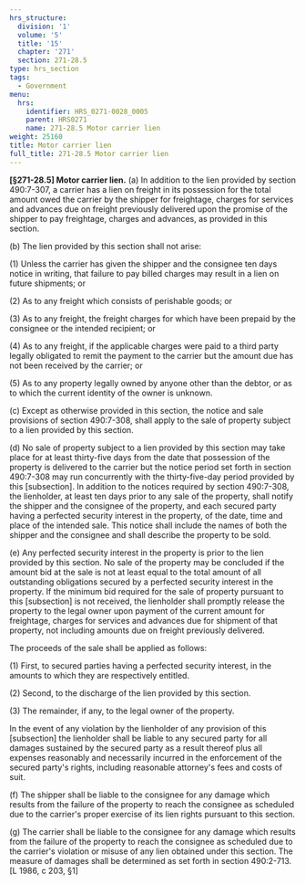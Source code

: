 ```yaml
---
hrs_structure:
  division: '1'
  volume: '5'
  title: '15'
  chapter: '271'
  section: 271-28.5
type: hrs_section
tags:
  - Government
menu:
  hrs:
    identifier: HRS_0271-0028_0005
    parent: HRS0271
    name: 271-28.5 Motor carrier lien
weight: 25160
title: Motor carrier lien
full_title: 271-28.5 Motor carrier lien
---
```

**[§271-28.5] Motor carrier lien.** (a) In addition to the lien provided by section 490:7-307, a carrier has a lien on freight in its possession for the total amount owed the carrier by the shipper for freightage, charges for services and advances due on freight previously delivered upon the promise of the shipper to pay freightage, charges and advances, as provided in this section.

(b) The lien provided by this section shall not arise:

(1) Unless the carrier has given the shipper and the consignee ten days notice in writing, that failure to pay billed charges may result in a lien on future shipments; or

(2) As to any freight which consists of perishable goods; or

(3) As to any freight, the freight charges for which have been prepaid by the consignee or the intended recipient; or

(4) As to any freight, if the applicable charges were paid to a third party legally obligated to remit the payment to the carrier but the amount due has not been received by the carrier; or

(5) As to any property legally owned by anyone other than the debtor, or as to which the current identity of the owner is unknown.

(c) Except as otherwise provided in this section, the notice and sale provisions of section 490:7-308, shall apply to the sale of property subject to a lien provided by this section.

(d) No sale of property subject to a lien provided by this section may take place for at least thirty-five days from the date that possession of the property is delivered to the carrier but the notice period set forth in section 490:7-308 may run concurrently with the thirty-five-day period provided by this [subsection]. In addition to the notices required by section 490:7-308, the lienholder, at least ten days prior to any sale of the property, shall notify the shipper and the consignee of the property, and each secured party having a perfected security interest in the property, of the date, time and place of the intended sale. This notice shall include the names of both the shipper and the consignee and shall describe the property to be sold.

(e) Any perfected security interest in the property is prior to the lien provided by this section. No sale of the property may be concluded if the amount bid at the sale is not at least equal to the total amount of all outstanding obligations secured by a perfected security interest in the property. If the minimum bid required for the sale of property pursuant to this [subsection] is not received, the lienholder shall promptly release the property to the legal owner upon payment of the current amount for freightage, charges for services and advances due for shipment of that property, not including amounts due on freight previously delivered.

The proceeds of the sale shall be applied as follows:

(1) First, to secured parties having a perfected security interest, in the amounts to which they are respectively entitled.

(2) Second, to the discharge of the lien provided by this section.

(3) The remainder, if any, to the legal owner of the property.

In the event of any violation by the lienholder of any provision of this [subsection] the lienholder shall be liable to any secured party for all damages sustained by the secured party as a result thereof plus all expenses reasonably and necessarily incurred in the enforcement of the secured party's rights, including reasonable attorney's fees and costs of suit.

(f) The shipper shall be liable to the consignee for any damage which results from the failure of the property to reach the consignee as scheduled due to the carrier's proper exercise of its lien rights pursuant to this section.

(g) The carrier shall be liable to the consignee for any damage which results from the failure of the property to reach the consignee as scheduled due to the carrier's violation or misuse of any lien obtained under this section. The measure of damages shall be determined as set forth in section 490:2-713\. [L 1986, c 203, §1]